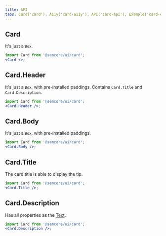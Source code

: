```yaml
---
title: API
tabs: Card('card'), A11y('card-a11y'), API('card-api'), Example('card-code'), Changelog('card-changelog')
---
```


## Card

It's just a `Box`.

```jsx
import Card from '@semcore/ui/card';
<Card />;
```

## Card.Header

It's just a `Box`, with pre-installed paddings. Contains `Card.Title` and `Card.Description`.

```jsx
import Card from '@semcore/ui/card';
<Card.Header />;
```

## Card.Body

It's just a `Box`, with pre-installed paddings.

```jsx
import Card from '@semcore/ui/card';
<Card.Body />;
```

## Card.Title

The card title is able to display the tip.

```jsx
import Card from '@semcore/ui/card';
<Card.Title />;
```

<TypesView type="TitleProps" :types={...types} />

## Card.Description

Has all properties as the [Text](/style/typography/typography-api/#a9dffb).

```jsx
import Card from '@semcore/ui/card';
<Card.Description />;
```

<script setup>import { data as types } from '@types.data.ts';</script>